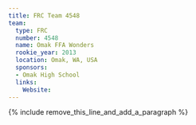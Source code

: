 ```yaml
---
title: FRC Team 4548
team:
  type: FRC
  number: 4548
  name: Omak FFA Wonders
  rookie_year: 2013
  location: Omak, WA, USA
  sponsors:
  - Omak High School
  links:
    Website:
---
```


{% include remove_this_line_and_add_a_paragraph %}